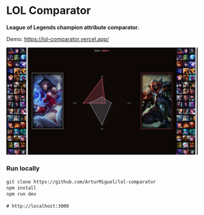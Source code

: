 <h1>LOL Comparator</h1>

<b>League of Legends champion attribute comparator.</b>

Demo: https://lol-comparator.vercel.app/

<img src='./src/assets/preview.png'>

<h3>Run locally</h3>

```
git clone https://github.com/ArturMiguel/lol-comparator
npm install
npm run dev

# http://localhost:3000
```